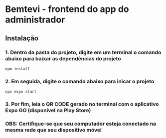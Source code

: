 # Bemtevi - frontend do app do administrador

## Instalação

### 1. Dentro da pasta do projeto, digite em um terminal o comando abaixo para baixar as dependências do projeto
```
npm install
```

### 2. Em seguida, digite o comando abaixo para inicar o projeto
```
npx expo start
```

### 3. Por fim, leia o QR CODE gerado no terminal com o aplicativo Expo GO (disponível na Play Store)
### OBS: Certifique-se que seu computador esteja conectado na mesma rede que seu dispositivo móvel 
